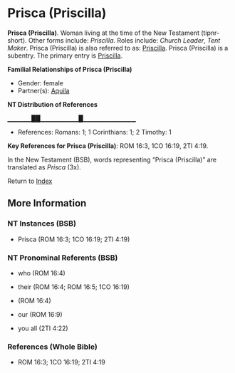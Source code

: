 # Prisca (Priscilla)
**Prisca (Priscilla)**. 
Woman living at the time of the New Testament (tipnr-short). 
Other forms include: 
*Priscilla*. 
Roles include: 
_Church Leader_, _Tent Maker_. 
Prisca (Priscilla) is also referred to as: 
[Priscilla](Priscilla.md). 
Prisca (Priscilla) is a subentry. The primary entry is 
[Priscilla](Priscilla.md). 




**Familial Relationships of Prisca (Priscilla)**


* Gender: female
* Partner(s): [Aquila](Aquila.md)


**NT Distribution of References**

▁▁▁▁▁██▁▁▁▁▁▁▁▁█▁▁▁▁▁▁▁▁▁▁▁
* References: Romans: 1; 1 Corinthians: 1; 2 Timothy: 1



**Key References for Prisca (Priscilla)**: 
ROM 16:3, 1CO 16:19, 2TI 4:19. 




In the New Testament (BSB), words representing “Prisca (Priscilla)” are translated as 
*Prisca* (3x). 


Return to [Index](00-Index.md)

## More Information

### NT Instances (BSB)

* Prisca (ROM 16:3; 1CO 16:19; 2TI 4:19)



### NT Pronominal Referents (BSB)

* who (ROM 16:4)

* their (ROM 16:4; ROM 16:5; 1CO 16:19)

*  (ROM 16:4)

* our (ROM 16:9)

* you all (2TI 4:22)



### References (Whole Bible)

* ROM 16:3; 1CO 16:19; 2TI 4:19



